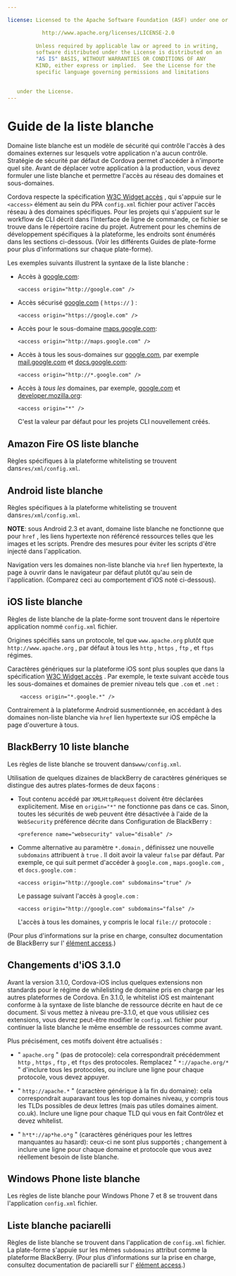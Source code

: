 ```yaml
---

license: Licensed to the Apache Software Foundation (ASF) under one or more contributor license agreements. See the NOTICE file distributed with this work for additional information regarding copyright ownership. The ASF licenses this file to you under the Apache License, Version 2.0 (the "License"); you may not use this file except in compliance with the License. You may obtain a copy of the License at

           http://www.apache.org/licenses/LICENSE-2.0
    
         Unless required by applicable law or agreed to in writing,
         software distributed under the License is distributed on an
         "AS IS" BASIS, WITHOUT WARRANTIES OR CONDITIONS OF ANY
         KIND, either express or implied.  See the License for the
         specific language governing permissions and limitations
    

   under the License.
---
```


# Guide de la liste blanche

Domaine liste blanche est un modèle de sécurité qui contrôle l'accès à des domaines externes sur lesquels votre application n'a aucun contrôle. Stratégie de sécurité par défaut de Cordova permet d'accéder à n'importe quel site. Avant de déplacer votre application à la production, vous devez formuler une liste blanche et permettre l'accès au réseau des domaines et sous-domaines.

Cordova respecte la spécification [W3C Widget accès][1] , qui s'appuie sur le `<access>` élément au sein du PPA `config.xml` fichier pour activer l'accès réseau à des domaines spécifiques. Pour les projets qui s'appuient sur le workflow de CLI décrit dans l'Interface de ligne de commande, ce fichier se trouve dans le répertoire racine du projet. Autrement pour les chemins de développement spécifiques à la plateforme, les endroits sont énumérés dans les sections ci-dessous. (Voir les différents Guides de plate-forme pour plus d'informations sur chaque plate-forme).

 [1]: http://www.w3.org/TR/widgets-access/

Les exemples suivants illustrent la syntaxe de la liste blanche :

*   Accès à [google.com][2]:
    
        <access origin="http://google.com" />
        

*   Accès sécurisé [google.com][3] ( `https://` ) :
    
        <access origin="https://google.com" />
        

*   Accès pour le sous-domaine [maps.google.com][4]:
    
        <access origin="http://maps.google.com" />
        

*   Accès à tous les sous-domaines sur [google.com][2], par exemple [mail.google.com][5] et [docs.google.com][6]:
    
        <access origin="http://*.google.com" />
        

*   Accès à *tous les* domaines, par exemple, [google.com][2] et [developer.mozilla.org][7]:
    
        <access origin="*" />
        
    
    C'est la valeur par défaut pour les projets CLI nouvellement créés.

 [2]: http://google.com
 [3]: https://google.com
 [4]: http://maps.google.com
 [5]: http://mail.google.com
 [6]: http://docs.google.com
 [7]: http://developer.mozilla.org

## Amazon Fire OS liste blanche

Règles spécifiques à la plateforme whitelisting se trouvent dans`res/xml/config.xml`.

## Android liste blanche

Règles spécifiques à la plateforme whitelisting se trouvent dans`res/xml/config.xml`.

**NOTE**: sous Android 2.3 et avant, domaine liste blanche ne fonctionne que pour `href` , les liens hypertexte non référencé ressources telles que les images et les scripts. Prendre des mesures pour éviter les scripts d'être injecté dans l'application.

Navigation vers les domaines non-liste blanche via `href` lien hypertexte, la page à ouvrir dans le navigateur par défaut plutôt qu'au sein de l'application. (Comparez ceci au comportement d'iOS noté ci-dessous).

## iOS liste blanche

Règles de liste blanche de la plate-forme sont trouvent dans le répertoire application nommé `config.xml` fichier.

Origines spécifiés sans un protocole, tel que `www.apache.org` plutôt que `http://www.apache.org` , par défaut à tous les `http` , `https` , `ftp` , et `ftps` régimes.

Caractères génériques sur la plateforme iOS sont plus souples que dans la spécification [W3C Widget accès][1] . Par exemple, le texte suivant accède tous les sous-domaines et domaines de premier niveau tels que `.com` et `.net` :

        <access origin="*.google.*" />
    

Contrairement à la plateforme Android susmentionnée, en accédant à des domaines non-liste blanche via `href` lien hypertexte sur iOS empêche la page d'ouverture à tous.

## BlackBerry 10 liste blanche

Les règles de liste blanche se trouvent dans`www/config.xml`.

Utilisation de quelques dizaines de blackBerry de caractères génériques se distingue des autres plates-formes de deux façons :

*   Tout contenu accédé par `XMLHttpRequest` doivent être déclarées explicitement. Mise en `origin="*"` ne fonctionne pas dans ce cas. Sinon, toutes les sécurités de web peuvent être désactivée à l'aide de la `WebSecurity` préférence décrite dans Configuration de BlackBerry :
    
        <preference name="websecurity" value="disable" />
        

*   Comme alternative au paramètre `*.domain` , définissez une nouvelle `subdomains` attribuent à `true` . Il doit avoir la valeur `false` par défaut. Par exemple, ce qui suit permet d'accéder à `google.com` , `maps.google.com` , et `docs.google.com` :
    
        <access origin="http://google.com" subdomains="true" />
        
    
    Le passage suivant l'accès à `google.com` :
    
        <access origin="http://google.com" subdomains="false" />
        
    
    L'accès à tous les domaines, y compris le local `file://` protocole :
    
    <access origin="*" subdomains="true" />

(Pour plus d'informations sur la prise en charge, consultez documentation de BlackBerry sur l' [élément access][8].)

 [8]: https://developer.blackberry.com/html5/documentation/ww_developing/Access_element_834677_11.html

## Changements d'iOS 3.1.0

Avant la version 3.1.0, Cordova-iOS inclus quelques extensions non standards pour le régime de whilelisting de domaine pris en charge par les autres plateformes de Cordova. En 3.1.0, le whitelist iOS est maintenant conforme à la syntaxe de liste blanche de ressource décrite en haut de ce document. Si vous mettez à niveau pre-3.1.0, et que vous utilisiez ces extensions, vous devrez peut-être modifier le `config.xml` fichier pour continuer la liste blanche le même ensemble de ressources comme avant.

Plus précisément, ces motifs doivent être actualisés :

*   " `apache.org` " (pas de protocole): cela correspondrait précédemment `http` , `https` , `ftp` , et `ftps` des protocoles. Remplacez " `*://apache.org/*` " d'inclure tous les protocoles, ou inclure une ligne pour chaque protocole, vous devez appuyer.

*   " `http://apache.*` " (caractère générique à la fin du domaine): cela correspondrait auparavant tous les top domaines niveau, y compris tous les TLDs possibles de deux lettres (mais pas utiles domaines aiment. co.uk). Inclure une ligne pour chaque TLD qui vous en fait Contrôlez et devez whitelist.

*   " `h*t*://ap*he.o*g` " (caractères génériques pour les lettres manquantes au hasard): ceux-ci ne sont plus supportés ; changement à inclure une ligne pour chaque domaine et protocole que vous avez réellement besoin de liste blanche.

## Windows Phone liste blanche

Les règles de liste blanche pour Windows Phone 7 et 8 se trouvent dans l'application `config.xml` fichier.

## Liste blanche paciarelli

Règles de liste blanche se trouvent dans l'application de `config.xml` fichier. La plate-forme s'appuie sur les mêmes `subdomains` attribut comme la plateforme BlackBerry. (Pour plus d'informations sur la prise en charge, consultez documentation de paciarelli sur l' [élément access][9].)

 [9]: https://developer.tizen.org/help/index.jsp?topic=%2Forg.tizen.web.appprogramming%2Fhtml%2Fide_sdk_tools%2Fconfig_editor_w3celements.htm